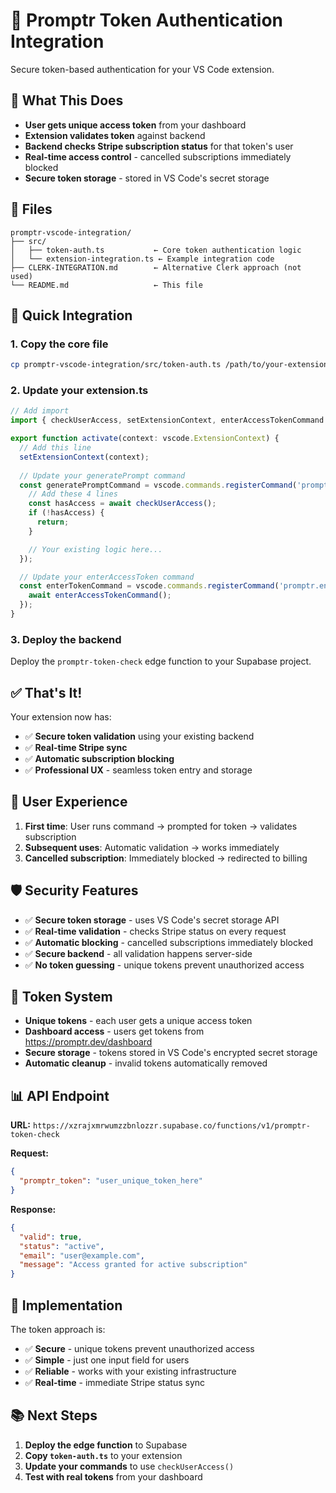 # 🔐 Promptr Token Authentication Integration

Secure token-based authentication for your VS Code extension.

## 🎯 What This Does

- **User gets unique access token** from your dashboard
- **Extension validates token** against backend
- **Backend checks Stripe subscription status** for that token's user
- **Real-time access control** - cancelled subscriptions immediately blocked
- **Secure token storage** - stored in VS Code's secret storage

## 📁 Files

```
promptr-vscode-integration/
├── src/
│   ├── token-auth.ts           ← Core token authentication logic
│   └── extension-integration.ts ← Example integration code
├── CLERK-INTEGRATION.md        ← Alternative Clerk approach (not used)
└── README.md                   ← This file
```

## 🚀 Quick Integration

### 1. Copy the core file
```bash
cp promptr-vscode-integration/src/token-auth.ts /path/to/your-extension/src/
```

### 2. Update your extension.ts
```typescript
// Add import
import { checkUserAccess, setExtensionContext, enterAccessTokenCommand } from './token-auth';

export function activate(context: vscode.ExtensionContext) {
  // Add this line
  setExtensionContext(context);
  
  // Update your generatePrompt command
  const generatePromptCommand = vscode.commands.registerCommand('promptr.generatePrompt', async () => {
    // Add these 4 lines
    const hasAccess = await checkUserAccess();
    if (!hasAccess) {
      return;
    }

    // Your existing logic here...
  });

  // Update your enterAccessToken command
  const enterTokenCommand = vscode.commands.registerCommand('promptr.enterAccessToken', async () => {
    await enterAccessTokenCommand();
  });
}
```

### 3. Deploy the backend
Deploy the `promptr-token-check` edge function to your Supabase project.

## ✅ That's It!

Your extension now has:
- ✅ **Secure token validation** using your existing backend
- ✅ **Real-time Stripe sync** 
- ✅ **Automatic subscription blocking**
- ✅ **Professional UX** - seamless token entry and storage

## 🔄 User Experience

1. **First time**: User runs command → prompted for token → validates subscription
2. **Subsequent uses**: Automatic validation → works immediately  
3. **Cancelled subscription**: Immediately blocked → redirected to billing

## 🛡️ Security Features

- ✅ **Secure token storage** - uses VS Code's secret storage API
- ✅ **Real-time validation** - checks Stripe status on every request
- ✅ **Automatic blocking** - cancelled subscriptions immediately blocked
- ✅ **Secure backend** - all validation happens server-side
- ✅ **No token guessing** - unique tokens prevent unauthorized access

## 🔑 Token System

- **Unique tokens** - each user gets a unique access token
- **Dashboard access** - users get tokens from https://promptr.dev/dashboard
- **Secure storage** - tokens stored in VS Code's encrypted secret storage
- **Automatic cleanup** - invalid tokens automatically removed

## 📊 API Endpoint

**URL:** `https://xzrajxmrwumzzbnlozzr.supabase.co/functions/v1/promptr-token-check`

**Request:**
```json
{
  "promptr_token": "user_unique_token_here"
}
```

**Response:**
```json
{
  "valid": true,
  "status": "active",
  "email": "user@example.com",
  "message": "Access granted for active subscription"
}
```

## 🎯 Implementation

The token approach is:
- ✅ **Secure** - unique tokens prevent unauthorized access
- ✅ **Simple** - just one input field for users
- ✅ **Reliable** - works with your existing infrastructure
- ✅ **Real-time** - immediate Stripe status sync

## 📚 Next Steps

1. **Deploy the edge function** to Supabase
2. **Copy `token-auth.ts`** to your extension
3. **Update your commands** to use `checkUserAccess()`
4. **Test with real tokens** from your dashboard 